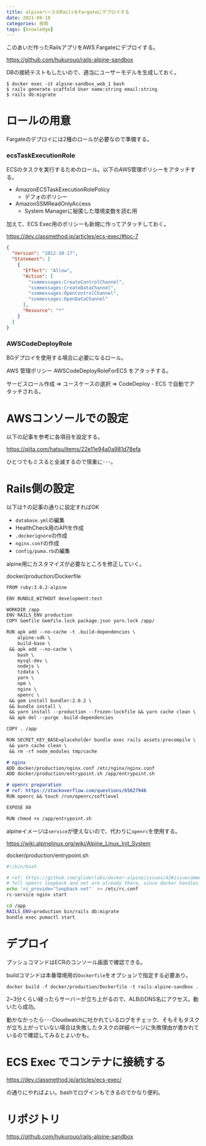 ```yaml
---
title: alpineベースのRailsをFargateにデプロイする
date: 2021-09-18
categories: 技術
tags: [knowledge]
---
```


このあいだ作ったRailsアプリをAWS Fargateにデプロイする。

https://github.com/hukurouo/rails-alpine-sandbox

DBの接続テストもしたいので、適当にユーザーモデルを生成しておく。

~~~
$ docker exec -it alpine-sandbox_web_1 bash 
$ rails generate scaffold User name:string email:string
$ rails db:migrate
~~~

# ロールの用意

Fargateのデプロイには2種のロールが必要なので準備する。

### ecsTaskExecutionRole

ECSのタスクを実行するためのロール。以下のAWS管理ポリシーをアタッチする。

- AmazonECSTaskExecutionRolePolicy
  - デフォのポリシー
- AmazonSSMReadOnlyAccess
  - System Managerに秘匿した環境変数を読む用

加えて、ECS Exec用のポリシーも新規に作ってアタッチしておく。

https://dev.classmethod.jp/articles/ecs-exec/#toc-7

~~~json
{
  "Version": "2012-10-17",
  "Statement": [
    {
      "Effect": "Allow",
      "Action": [
        "ssmmessages:CreateControlChannel",
        "ssmmessages:CreateDataChannel",
        "ssmmessages:OpenControlChannel",
        "ssmmessages:OpenDataChannel"
      ],
      "Resource": "*"
    }
  ]
}
~~~

### AWSCodeDeployRole

BGデプロイを使用する場合に必要になるロール。

AWS 管理ポリシー AWSCodeDeployRoleForECS をアタッチする。

サービスロール作成 => ユースケースの選択 => CodeDeploy - ECS で自動でアタッチされる。


# AWSコンソールでの設定

以下の記事を参考に各項目を設定する。

https://qiita.com/hatsu/items/22e11e94a0a981d78efa

ひとつでもミスると全滅するので慎重に･･･。

# Rails側の設定

以下は↑の記事の通りに設定すればOK

- `database.yml`の編集
- HealthCheck用のAPIを作成
- `.dockerignore`の作成
- `nginx.conf`の作成
- `config/puma.rb`の編集

alpine用にカスタマイズが必要なところを修正していく。

docker/production/Dockerfile

~~~md
FROM ruby:3.0.2-alpine

ENV BUNDLE_WITHOUT development:test

WORKDIR /app
ENV RAILS_ENV production
COPY Gemfile Gemfile.lock package.json yarn.lock /app/

RUN apk add --no-cache -t .build-dependencies \
    alpine-sdk \
    build-base \
 && apk add --no-cache \
    bash \
    mysql-dev \
    nodejs \
    tzdata \
    yarn \
    npm \
    nginx \
    openrc \
 && gem install bundler:2.0.2 \
 && bundle install \
 && yarn install --production --frozen-lockfile && yarn cache clean \
 && apk del --purge .build-dependencies

COPY . /app

RUN SECRET_KEY_BASE=placeholder bundle exec rails assets:precompile \
 && yarn cache clean \
 && rm -rf node_modules tmp/cache

# nginx
ADD docker/production/nginx.conf /etc/nginx/nginx.conf
ADD docker/production/entrypoint.sh /app/entrypoint.sh

# openrc preparation
# ref: https://stackoverflow.com/questions/65627946
RUN openrc && touch /run/openrc/softlevel

EXPOSE 80

RUN chmod +x /app/entrypoint.sh
~~~

alpineイメージは`service`が使えないので、代わりに`openrc`を使用する。

https://wiki.alpinelinux.org/wiki/Alpine_Linux_Init_System

docker/production/entrypoint.sh
~~~bash
#!/bin/bash

# ref: https://github.com/gliderlabs/docker-alpine/issues/42#issuecomment-173825611
# Tell openrc loopback and net are already there, since docker handles the networking
echo 'rc_provide="loopback net"' >> /etc/rc.conf
rc-service nginx start

cd /app
RAILS_ENV=production bin/rails db:migrate
bundle exec pumactl start
~~~

# デプロイ

プッシュコマンドはECRのコンソール画面で確認できる。

buildコマンドは本番環境用の`Dockerfile`をオプションで指定する必要あり。
~~~
docker build -f docker/production/Dockerfile -t rails-alpine-sandbox .
~~~

2~3分くらい経ったらサーバーが立ち上がるので、ALBのDNS名にアクセス。動いたら成功。

動かなかったら･･･Cloudwatchに吐かれているログをチェック、そもそもタスクが立ち上がっていない場合は失敗したタスクの詳細ページに失敗理由が書かれているので確認してみるとよいかも。

# ECS Exec でコンテナに接続する

https://dev.classmethod.jp/articles/ecs-exec/

の通りにやればよい。bashでログインもできるのでかなり便利。

# リポジトリ

https://github.com/hukurouo/rails-alpine-sandbox

